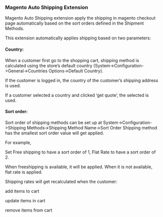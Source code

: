 ### Magento Auto Shipping Extension

Magento Auto Shipping extension apply the shipping in magento checkout page automatically based on the sort orders defined in the Shipment Methods.

This extension automatically applies shipping based on two parameters:

#### Country:

When a customer first go to the shopping cart, shipping method is calculated using the store’s default country (System->Configuration->General->Countries Options->Default Country).

If the customer is logged in, the country of the customer’s shipping address is used.

If a customer selected a country and clicked ‘get quote’, the selected is used.

#### Sort order:

Sort order of shipping methods can be set up at System->Configuration->Shipping Methods->Shipping Method Name->Sort Order Shipping method has the smallest sort order value will get applied.

For example,

Set Free shipping to have a sort order of 1, Flat Rate to have a sort order of 2.

When freeshipping is available, it will be applied. When it is not available, flat rate is applied.

Shipping rates will get recalculated when the customer:

add items to cart

update items in cart

remove items from cart

